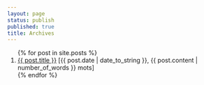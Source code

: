 ```yaml
---
layout: page
status: publish
published: true
title: Archives
---
```


<ol>
{% for post in site.posts %}
<li>
    <a href="{{ post.url }}">{{ post.title }}</a>
    [{{ post.date | date_to_string }}, {{ post.content | number_of_words }} mots]
</li>
{% endfor %}
</ol>